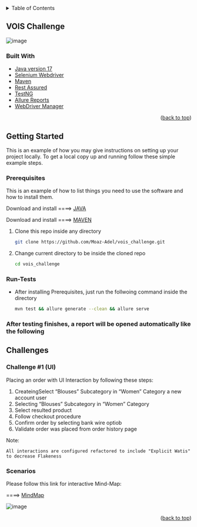<div id="top"></div>

<!-- TABLE OF CONTENTS -->
<details>
  <summary>Table of Contents</summary>
  <ol>
    <li>
      <a href="#About-the-Challenge">About The Challenge</a>
      <ul>
        <li><a href="#built-with">Built With</a></li>
      </ul>
    </li>
    <li>
      <a href="#getting-started">Getting Started</a>
      <ul>
        <li><a href="#prerequisites">Prerequisites</a></li>
        <li><a href="#Run-Tests">Run Tests</a></li>
      </ul>
    </li>
  </ol>
</details>



<!-- ABOUT THE PROJECT -->
## VOIS Challenge

![image](https://user-images.githubusercontent.com/66737098/153053941-a3c0cccc-bfce-47f7-a477-7acc25ae82ed.png)


### Built With

* [Java version 17](https://https://www.java.com/)
* [Selenium Webdriver](https://www.selenium.dev/)
* [Maven](https://maven.apache.org/)
* [Rest Assured](https://rest-assured.io/)
* [TestNG](https://testng.org/)
* [Allure Reports](https://docs.qameta.io/)
* [WebDriver Manager](https://github.com/bonigarcia/webdrivermanager)

<p align="right">(<a href="#top">back to top</a>)</p>



<!-- GETTING STARTED -->
## Getting Started

This is an example of how you may give instructions on setting up your project locally.
To get a local copy up and running follow these simple example steps.

### Prerequisites

This is an example of how to list things you need to use the software and how to install them.

Download and install  ====> [JAVA](https://www.digitalocean.com/community/tutorials/how-to-install-java-with-apt-on-ubuntu-18-04)

Download and install  ====> [MAVEN](https://maven.apache.org/install.html)


1. Clone this repo inside any directory
   ```sh
   git clone https://github.com/Moaz-Adel/vois_challenge.git
   ```
2. Change current directory to be inside the cloned repo
   ```sh
   cd vois_challenge
   ```

### Run-Tests
* After installing Prerequisites, just run the follwoing command inside the directory

   ```sh
   mvn test && allure generate --clean && allure serve
   ```
   
### After testing finishes, a report will be opened automatically like the following



## Challenges

### Challenge #1 (UI)
  Placing an order with UI Interaction by following these steps:
  
  1. CreateingSelect “Blouses” Subcategory in “Women” Category a new account user
  2. Selecting “Blouses” Subcategory in “Women” Category
  3. Select resulted product
  4. Follow checkout procedure
  5. Confirm order by selecting bank wire optiob
  6. Validate order was placed from order history page

Note:
```
All interactions are configured refactored to include "Explicit Watis" to decrease Flakeness
```


   
   
### Scenarios

Please follow this link for interactive Mind-Map:

   ====>  [MindMap](https://coggle.it/diagram/YgKgtTieqDCciCC_/t/automationpractice)
   
   ![image](https://user-images.githubusercontent.com/66737098/153052818-920b117f-e387-4e91-96ba-6ea4d5a0fb4a.png)

<p align="right">(<a href="#top">back to top</a>)</p>

